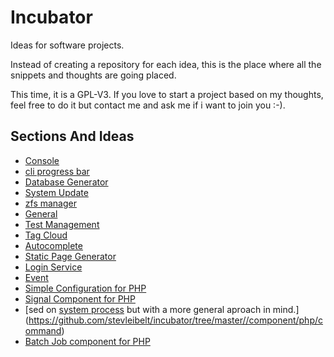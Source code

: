 # Incubator

Ideas for software projects.

Instead of creating a repository for each idea, this is the place where all the snippets and thoughts are going placed.

This time, it is a GPL-V3. If you love to start a project based on my thoughts, feel free to do it but contact me and ask me if i want to join you :-).

## Sections And Ideas

* [Console](https://github.com/stevleibelt/incubator/tree/master//cli/console)
* [cli progress bar](https://github.com/stevleibelt/incubator/tree/master//cli/progressBar)
* [Database Generator](https://github.com/stevleibelt/incubator/tree/master//cli/generate/database)
* [System Update](https://github.com/stevleibelt/incubator/tree/master//cli/update/system)
* [zfs manager](https://github.com/stevleibelt/incubator/tree/master//general/zfsManager)
* [General](https://github.com/stevleibelt/incubator/tree/master//general/timeManager)
* [Test Management](https://github.com/stevleibelt/incubator/tree/master//general/testManagement)
* [Tag Cloud](https://github.com/stevleibelt/incubator/tree/master//general/fileManager)
* [Autocomplete](https://github.com/stevleibelt/incubator/tree/master//web/general/autocomplete)
* [Static Page Generator](https://github.com/stevleibelt/incubator/tree/master//web/blog/static_page_generator)
* [Login Service](https://github.com/stevleibelt/incubator/tree/master//web/service/login)
* [Event](https://github.com/stevleibelt/incubator/tree/master//component/php/event)
* [Simple Configuration for PHP](https://github.com/stevleibelt/incubator/tree/master//component/php/merge_arrays)
* [Signal Component for PHP](https://github.com/stevleibelt/incubator/tree/master//component/php/signals)
* [sed on [system process](https://github.com/jakobwesthoff/systemProcess) but with a more general aproach in mind.](https://github.com/stevleibelt/incubator/tree/master//component/php/command)
* [Batch Job component for PHP](https://github.com/stevleibelt/incubator/tree/master//component/php/batch_job)